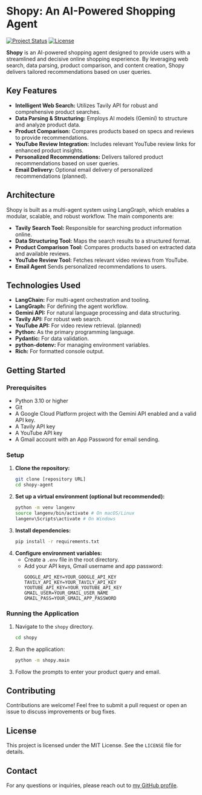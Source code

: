 # Shopy: An AI-Powered Shopping Agent

[![Project Status](https://img.shields.io/badge/Status-In%20Development-yellow)](https://github.com/your-username/shopy-agent)
[![License](https://img.shields.io/badge/License-MIT-blue)](https://opensource.org/licenses/MIT)

**Shopy** is an AI-powered shopping agent designed to provide users with a streamlined and decisive online shopping experience. By leveraging web search, data parsing, product comparison, and content creation, Shopy delivers tailored recommendations based on user queries.

## Key Features

*   **Intelligent Web Search:** Utilizes Tavily API for robust and comprehensive product searches.
*   **Data Parsing & Structuring:** Employs AI models (Gemini) to structure and analyze product data.
*   **Product Comparison:** Compares products based on specs and reviews to provide recommendations.
*  **YouTube Review Integration:** Includes relevant YouTube review links for enhanced product insights.
*   **Personalized Recommendations:** Delivers tailored product recommendations based on user queries.
*   **Email Delivery:** Optional email delivery of personalized recommendations (planned).

## Architecture

Shopy is built as a multi-agent system using LangGraph, which enables a modular, scalable, and robust workflow. The main components are:

*   **Tavily Search Tool:** Responsible for searching product information online.
*   **Data Structuring Tool:** Maps the search results to a structured format.
*   **Product Comparison Tool:** Compares products based on extracted data and available reviews.
*   **YouTube Review Tool:** Fetches relevant video reviews from YouTube.
*  **Email Agent** Sends personalized recommendations to users.

## Technologies Used

*   **LangChain:** For multi-agent orchestration and tooling.
*   **LangGraph:** For defining the agent workflow.
*   **Gemini API:** For natural language processing and data structuring.
*   **Tavily API:** For robust web search.
*   **YouTube API:** For video review retrieval. (planned)
*   **Python:** As the primary programming language.
*   **Pydantic:** For data validation.
*   **python-dotenv:** For managing environment variables.
*   **Rich:** For formatted console output.

## Getting Started

### Prerequisites

*   Python 3.10 or higher
*   Git
*   A Google Cloud Platform project with the Gemini API enabled and a valid API key.
*   A Tavily API key
*   A YouTube API key
*   A Gmail account with an App Password for email sending.

### Setup

1.  **Clone the repository:**
    ```bash
    git clone [repository URL]
    cd shopy-agent
    ```
2.  **Set up a virtual environment (optional but recommended):**
    ```bash
    python -m venv langenv
    source langenv/bin/activate # On macOS/Linux
    langenv\Scripts\activate # On Windows
    ```
3.  **Install dependencies:**
    ```bash
    pip install -r requirements.txt
    ```
4.  **Configure environment variables:**
    *   Create a `.env` file in the root directory.
    *   Add your API keys, Gmail username and app password:
        ```
        GOOGLE_API_KEY=YOUR_GOOGLE_API_KEY
        TAVILY_API_KEY=YOUR_TAVILY_API_KEY
        YOUTUBE_API_KEY=YOUR_YOUTUBE_API_KEY
        GMAIL_USER=YOUR_GMAIL_USER_NAME
        GMAIL_PASS=YOUR_GMAIL_APP_PASSWORD
        ```

### Running the Application

1.  Navigate to the `shopy` directory.
    ```bash
    cd shopy
    ```
2.  Run the application:
    ```bash
    python -m shopy.main
    ```
3.  Follow the prompts to enter your product query and email.

## Contributing

Contributions are welcome! Feel free to submit a pull request or open an issue to discuss improvements or bug fixes.

## License

This project is licensed under the MIT License. See the `LICENSE` file for details.

## Contact

For any questions or inquiries, please reach out to [my GitHub profile][def].

[def]: https://github.com/SBDI